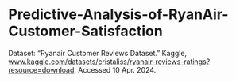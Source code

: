 # Predictive-Analysis-of-RyanAir-Customer-Satisfaction
Dataset: “Ryanair Customer Reviews Dataset.” Kaggle, www.kaggle.com/datasets/cristaliss/ryanair-reviews-ratings?resource=download. Accessed 10 Apr. 2024.
